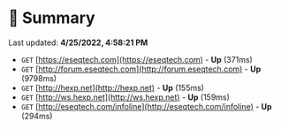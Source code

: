 # 📖 Summary
Last updated: **4/25/2022, 4:58:21 PM**

- `GET` [https://eseqtech.com](https://eseqtech.com) - **Up** (371ms)
- `GET` [http://forum.eseqtech.com](http://forum.eseqtech.com) - **Up** (9798ms)
- `GET` [http://hexp.net](http://hexp.net) - **Up** (155ms)
- `GET` [http://ws.hexp.net](http://ws.hexp.net) - **Up** (159ms)
- `GET` [http://eseqtech.com/infoline](http://eseqtech.com/infoline) - **Up** (294ms)
